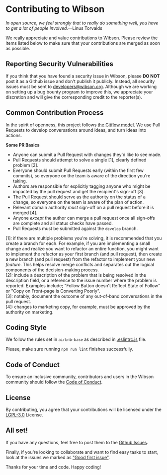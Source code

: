 # Contributing to Wibson

_In open source, we feel strongly that to really do something well, you have to get a lot of people involved._—Linus Torvalds

We really appreciate and value contributions to Wibson. Please review the items listed below to make sure that your contributions are merged as soon as possible.

## Reporting Security Vulnerabilities
If you think that you have found a security issue in Wibson, please **DO NOT** post it as a Github issue and don't publish it publicly. Instead, all security issues must be sent to developers@wibson.org.
Although we are working on setting up a bug bounty program to improve this, we appreciate your discretion and will give the corresponding credit to the reporter(s).

## Common Contribution Process
In the spirit of openness, this project follows [the Gitflow model].  We use Pull Requests to develop conversations around ideas, and turn ideas into actions.

**Some PR Basics**
- Anyone can submit a Pull Request with changes they'd like to see made.
- Pull Requests should attempt to solve a single [1], clearly defined problem [2].
- Everyone should submit Pull Requests early (within the first few commits), so everyone on the team is aware of the direction you're taking.
- Authors are responsible for explicitly tagging anyone who might be impacted by the pull request and get the recipient's sign-off [3].
- The Pull Request should serve as the authority on the status of a change, so everyone on the team is aware of the plan of action.
- Relevant domain authority _must_ sign-off on a pull request before it is merged [4].
- Anyone _except_ the author can merge a pull request once all sign-offs are complete and all status checks have passed.
- Pull Requests must be submitted against the `develop` branch.

[1]: if there are multiple problems you're solving, it is recommended that you create a branch for each.  For example, if you are implementing a small change and realize you want to refactor an entire function, you might want to implement the refactor as your first branch (and pull request), then create a new branch (and pull request) from the refactor to implement your new _feature_.  This helps resolve merge conflicts and separates out the logical components of the decision-making process.  
[2]: include a description of the problem that is being resolved in the description field, or a reference to the issue number where the problem is reported.  Examples include; "Follow Button doesn't Reflect State of Follow" or "Copy on Front-page is Converting Poorly".  
[3]: notably, document the outcome of any out-of-band conversations in the pull request.  
[4]: changes to marketing copy, for example, must be approved by the authority on marketing.

## Coding Style
We follow the rules set in `airbnb-base` as described in [.eslintrc.js] file.

Please, make sure running `npm run lint` finishes successfully.

## Code of Conduct
To ensure an inclusive community, contributors and users in the Wibson community should follow the [Code of Conduct].

## License
By contributing, you agree that your contributions will be licensed under the [LGPL-3.0] License.

## All set!
If you have any questions, feel free to post them to the [Github Issues].

Finally, if you're looking to collaborate and want to find easy tasks to start, look at the issues we marked as ["Good first issue"](https://github.com/wibsonorg/buyer-sdk/issues?q=is%3Aopen+is%3Aissue+label%3A%22good+first+issue%22).

Thanks for your time and code. Happy coding!

[the Gitflow model]: http://nvie.com/posts/a-successful-git-branching-model/
[.eslintrc.js]: .eslintrc.js
[Code of Conduct]: CODE_OF_CONDUCT.md
[LGPL-3.0]: LICENSE
[Github Issues]: https://github.com/wibsonorg/buyer-sdk/issues
